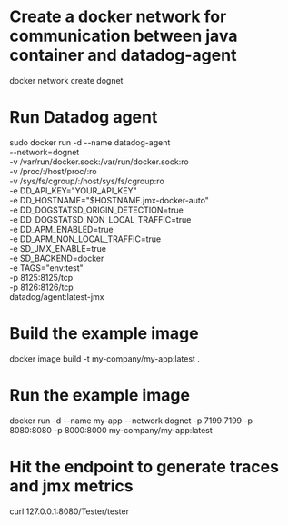 # Create a docker network for communication between java container and datadog-agent

docker network create dognet

# Run Datadog agent

sudo docker run -d --name datadog-agent \
  --network=dognet \
  -v /var/run/docker.sock:/var/run/docker.sock:ro \
  -v /proc/:/host/proc/:ro \
  -v /sys/fs/cgroup/:/host/sys/fs/cgroup:ro \
  -e DD_API_KEY="YOUR_API_KEY" \
  -e DD_HOSTNAME="$HOSTNAME.jmx-docker-auto" \
  -e DD_DOGSTATSD_ORIGIN_DETECTION=true \
  -e DD_DOGSTATSD_NON_LOCAL_TRAFFIC=true \
  -e DD_APM_ENABLED=true \
  -e DD_APM_NON_LOCAL_TRAFFIC=true \
  -e SD_JMX_ENABLE=true \
  -e SD_BACKEND=docker \
  -e TAGS="env:test" \
  -p 8125:8125/tcp \
  -p 8126:8126/tcp \
  datadog/agent:latest-jmx

# Build the example image
docker image build -t my-company/my-app:latest .

# Run the example image
docker run -d --name my-app --network dognet -p 7199:7199 -p 8080:8080 -p 8000:8000 my-company/my-app:latest

# Hit the endpoint to generate traces and jmx metrics
curl 127.0.0.1:8080/Tester/tester
